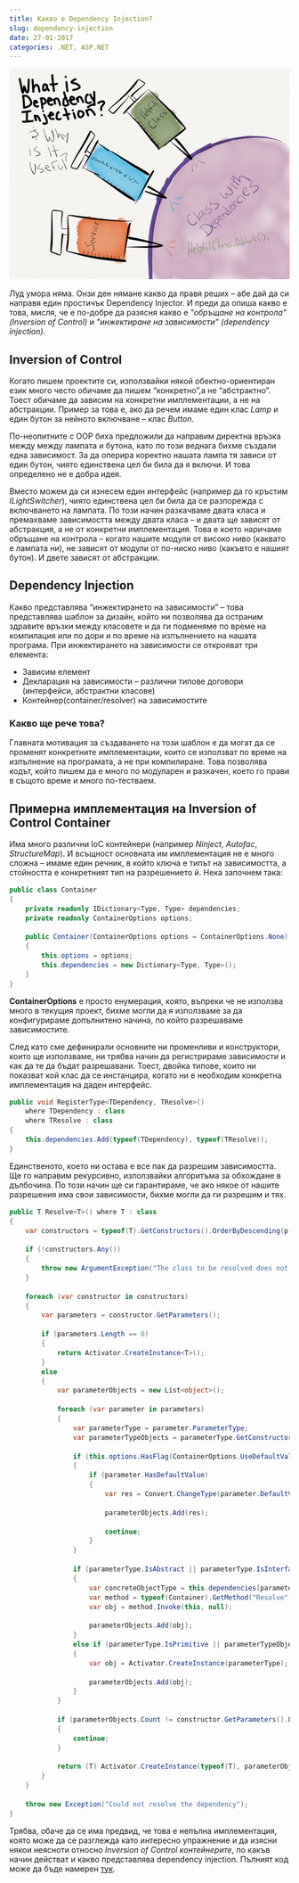 ```yaml
---
title: Какво е Dependency Injection?
slug: dependency-injection
date: 27-01-2017
categories: .NET, ASP.NET
---
```


![Dependency Injection](media/header.jpg)

Луд умора няма. Онзи ден нямане какво да правя реших – абе дай да си направя един простичък Dependency Injector. И преди да опиша какво е това, мисля, че е по-добре да разясня какво е *"обръщане на контрола" (Inversion of Control)* и *"инжектиране на зависимости" (dependency injection)*.

## Inversion of Control
Когато пишем проектите си, използвайки някой обектно-ориентиран език много често обичаме да пишем “конкретно”,а не “абстрактно”. Тоест обичаме да зависим на конкретни имплементации, а не на абстракции. Пример за това е, ако да речем имаме един клас *Lamp* и един бутон за нейното включване – клас *Button*.

По-неопитните с OOP биха предложили да направим директна връзка между между лампата и бутона, като по този веднага бихме създали една зависимост. За да оперира коректно нашата лампа тя зависи от един бутон, чиято единствена цел би била да я включи. И това определено не е добра идея.

Вместо можем да си изнесем един интерфейс (например да го кръстим *ILightSwitcher*), чиято единствена цел би била да се разпорежда с включването на лампата. По този начин разкачваме двата класа и премахваме зависимостта между двата класа – и двата ще зависят от абстракция, а не от конкретни имплементация. Това е което наричаме обръщане на контрола – когато нашите модули от високо ниво (каквато е лампата ни), не зависят от модули от по-ниско ниво (какъвто е нашият бутон). И двете зависят от абстракции.

## Dependency Injection
Какво представлява “инжектирането на зависимости” – това представлява шаблон за дизайн, който ни позволява да остраним здравите връзки между класовете и да ги подменяме по време на компилация или по дори и по време на изпълнението на нашата програма. 
При инжектирането на зависимости се открояват три елемента:

* Зависим елемент
* Декларация на зависимости – различни типове договори (интерфейси, абстрактни класове)
* Контейнер(container/resolver) на зависимостите

### Какво ще рече това?
Главната мотивация за създаването на този шаблон е да могат да се променят конкретните имплементации, които се използват по време на изпълнение на програмата, а не при компилиране. Това позволява кодът, който пишем да е много по модуларен и разкачен, което го прави в същото време и много по-тестваем.

## Примерна имплементация на Inversion of Control Container
Има много различни IoC контейнери (например *Ninject*, *Autofac*, *StructureMap*).
И всъщност основната им имплементация не е много сложна – имаме един речник, в който ключа е типът на зависимостта, а стойността е конкретният тип на разрешението й.
Нека започнем така:

```csharp
public class Container
{
    private readonly IDictionary<Type, Type> dependencies;
    private readonly ContainerOptions options;

    public Container(ContainerOptions options = ContainerOptions.None)
    {
        this.options = options;
        this.dependencies = new Dictionary<Type, Type>();
    }
}
```

**ContainerOptions** е просто енумерация, която, въпреки че не използва много в текущия проект, бихме могли да я използваме за да конфигурираме допълнитено начина, по който разрешаваме зависимостите.

След като сме дефинирали основните ни променливи и конструктори, които ще използваме, ни трябва начин да регистрираме зависимости и как да те да бъдат разрешавани. 
Тоест, двойка типове, които ни показват кой клас да се инстанцира, когато ни е необходим конкретна имплементация на даден интерфейс.

```csharp
public void RegisterType<TDependency, TResolve>()
    where TDependency : class
    where TResolve : class
{
    this.dependencies.Add(typeof(TDependency), typeof(TResolve));
}
```

Единственото, което ни остава е все пак да разрешим зависимостта. 
Ще го направим рекурсивно, използвайки алгоритъма за обхождане в дълбочина. 
По този начин ще си гарантираме, че ако някое от нашите разрешения има свои зависимости, бихме могли да ги разрешим и тях.

```csharp
public T Resolve<T>() where T : class
{
    var constructors = typeof(T).GetConstructors().OrderByDescending(p => p.GetParameters().Count());

    if (!constructors.Any())
    {
        throw new ArgumentException("The class to be resolved does not have any public constructors!");
    }

    foreach (var constructor in constructors)
    {
        var parameters = constructor.GetParameters();

        if (parameters.Length == 0)
        {
            return Activator.CreateInstance<T>();
        }
        else
        {
            var parameterObjects = new List<object>();

            foreach (var parameter in parameters)
            {
                var parameterType = parameter.ParameterType;
                var parameterTypeObjects = parameterType.GetConstructors().Any(p => !p.GetParameters().Any());

                if (this.options.HasFlag(ContainerOptions.UseDefaultValue))
                {
                    if (parameter.HasDefaultValue)
                    {
                        var res = Convert.ChangeType(parameter.DefaultValue, parameterType);

                        parameterObjects.Add(res);

                        continue;
                    }
                }

                if (parameterType.IsAbstract || parameterType.IsInterface)
                {
                    var concreteObjectType = this.dependencies[parameterType];
                    var method = typeof(Container).GetMethod("Resolve").MakeGenericMethod(concreteObjectType);
                    var obj = method.Invoke(this, null);

                    parameterObjects.Add(obj);
                }
                else if (parameterType.IsPrimitive || parameterTypeObjects)
                {
                    var obj = Activator.CreateInstance(parameterType);

                    parameterObjects.Add(obj);
                }
            }

            if (parameterObjects.Count != constructor.GetParameters().Length)
            {
                continue;
            }

            return (T) Activator.CreateInstance(typeof(T), parameterObjects.ToArray());
        }
    }

    throw new Exception("Could not resolve the dependency");
}
```

Трябва, обаче да се има предвид, че това е непълна имплементация, която може да се разглежда като интересно упражнение и да изясни някои неясноти относно *Inversion of Control контейнерите*, по какъв начин действат и какво представлява dependency injection.
Пълният код може да бъде намерен [тук](https://github.com/csyntax/IoC-Container).